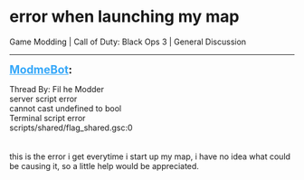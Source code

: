 # error when launching my map
Game Modding | Call of Duty: Black Ops 3 | General Discussion

---
<strong style="font-size: 1.4em;"><span style="text-decoration: underline;text-decoration-color: #34a7f9;"><span style="color:#34a7f9;">ModmeBot</span></span>:</strong>

<p>Thread By: Fil he Modder<br />server script error<br />cannot cast undefined to bool<br />Terminal script error <br />scripts/shared/flag_shared.gsc:0<br /> <br /> <br />this is the error i get everytime i start up my map, i have no idea what could be causing it, so a little help would be appreciated.</p>
